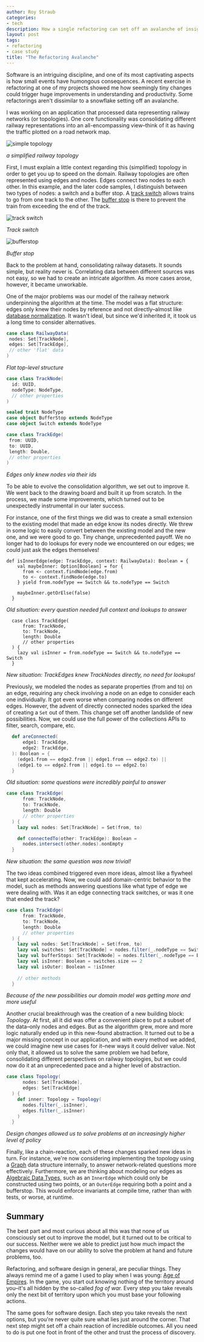 ```yaml
---
author: Roy Straub
categories:
- tech
description: How a single refactoring can set off an avalanche of insights
layout: post
tags:
- refactoring
- case study
title: "The Refactoring Avalanche"
---
```


Software is an intriguing discipline, and one of its most captivating aspects is how small events have humongous consequences. A recent exercise in refactoring at one of my projects showed me how seemingly tiny changes could trigger huge improvements in understanding and productivity. Some refactorings aren't dissimilar to a snowflake setting off an avalanche.

I was working on an application that processed data representing railway networks (or topologies). One core functionality was consolidating different railway representations into an all-encompassing view–think of it as having the traffic plotted on a road network map.

![simple topology](/assets/images/simple_topology.png)

*a simplified railway topology*

First, I must explain a little context regarding this (simplified) topology in order to get you up to speed on the domain. Railway topologies are often represented using edges and nodes. Edges connect two nodes to each other. In this example, and the later code samples, I distinguish between two types of nodes: a switch and a buffer stop. A [track switch](https://en.wikipedia.org/wiki/Railroad_switch) allows trains to go from one track to the other. The [buffer stop](https://en.wikipedia.org/wiki/Buffer_stop) is there to prevent the train from exceeding the end of the track.

![track switch](/assets/images/trackswitch.jpg)

*Track switch*

![bufferstop](/assets/images/bufferstop.jpg)

*Buffer stop*

Back to the problem at hand, consolidating railway datasets. It sounds simple, but reality never is. Correlating data between different sources was not easy, so we had to create an intricate algorithm. As more cases arose, however, it became unworkable.

One of the major problems was our model of the railway network underpinning the algorithm at the time. The model was a flat structure: edges only knew their nodes by reference and not directly–almost like [database normalization](https://en.wikipedia.org/wiki/Database_normalization). It wasn't ideal, but since we'd inherited it, it took us a long time to consider alternatives.

```scala
case class RailwayData(
 nodes: Set[TrackNode],
 edges: Set[TrackEdge],
 // other 'flat' data
)
```

*Flat top-level structure*

```scala
case class TrackNode(
  id: UUID,
  nodeType: NodeType,
  // other properties 
)

sealed trait NodeType
case object BufferStop extends NodeType
case object Switch extends NodeType

case class TrackEdge(
 from: UUID,
 to: UUID,
 length: Double,
 // other properties
)
```

*Edges only knew nodes via their ids*

To be able to evolve the consolidation algorithm, we set out to improve it. We went back to the drawing board and built it up from scratch. In the process, we made some improvements, which turned out to be unexpectedly instrumental in our later success.

For instance, one of the first things we did was to create a small extension to the existing model that made an edge know its nodes directly. We threw in some logic to easily convert between the existing model and the new one, and we were good to go. Tiny change, unprecedented payoff. We no longer had to do lookups for every node we encountered on our edges; we could just ask the edges themselves!

```
def isInnerEdge(edge: TrackEdge, context: RailwayData): Boolean = {
    val maybeInner: Option[Boolean] = for {
      from <- context.findNode(edge.from)
      to <- context.findNode(edge.to)
    } yield from.nodeType == Switch && to.nodeType == Switch

    maybeInner.getOrElse(false)
  }
```

*Old situation: every question needed full context and lookups to answer*

```
  case class TrackEdge(
      from: TrackNode,
      to: TrackNode,
      length: Double
      // other properties
  ) {
    lazy val isInner = from.nodeType == Switch && to.nodeType == Switch
  }
```

*New situation: TrackEdges knew TrackNodes directly, no need for lookups!*

Previously, we modeled the nodes as separate properties (from and to) on an edge, requiring any check involving a node on an edge to consider each one individually. It got even worse when comparing nodes on different edges. However, the advent of directly connected nodes sparked the idea of creating a `Set` out of them. This change set off another landslide of new possibilities. Now, we could use the full power of the collections APIs to filter, search, compare, etc.

```scala
  def areConnected(
      edge1: TrackEdge,
      edge2: TrackEdge,
  ): Boolean = {
    (edge1.from == edge2.from || edge1.from == edge2.to) ||
    (edge1.to == edge2.from || edge1.to == edge2.to)
  }
```
*Old situation: some questions were incredibly painful to answer*

```scala
case class TrackEdge(
      from: TrackNode,
      to: TrackNode,
      length: Double
      // other properties
  ) {
    lazy val nodes: Set[TrackNode] = Set(from, to)

    def connectedTo(other: TrackEdge): Boolean =
      nodes.intersect(other.nodes).nonEmpty
  }
```
*New situation: the same question was now trivial!*

The two ideas combined triggered even more ideas, almost like a flywheel that kept accelerating. Now, we could add domain-centric behavior to the model, such as methods answering questions like what type of edge we were dealing with. Was it an edge connecting track switches, or was it one that ended the track?

```scala
case class TrackEdge(
      from: TrackNode,
      to: TrackNode,
      length: Double
      // other properties
  ) {
    lazy val nodes: Set[TrackNode] = Set(from, to)
    lazy val switches: Set[TrackNode] = nodes.filter(_.nodeType == Switch)
    lazy val bufferStops: Set[TrackNode] = nodes.filter(_.nodeType == BufferStop)
    lazy val isInner: Boolean = switches.size == 2
    lazy val isOuter: Boolean = !isInner
    
    // other methods
  }
```
*Because of the new possibilities our domain model was getting more and more useful*

Another crucial breakthrough was the creation of a new building block: *Topology*. At first, all it did was offer a convenient place to put a subset of the data–only nodes and edges. But as the algorithm grew, more and more logic naturally ended up in this new-found abstraction. It turned out to be a major missing concept in our application, and with every method we added, we could imagine new use cases for it–new ways it could deliver value. Not only that, it allowed us to solve the same problem we had before, consolidating different perspectives on railway topologies, but we could now do it at an unprecedented pace and a higher level of abstraction.

```scala
case class Topology(
      nodes: Set[TrackNode],
      edges: Set[TrackEdge]
  ) {
    def inner: Topology = Topology(
      nodes.filter(_.isInner),
      edges.filter(_.isInner)
    )
  }
```

*Design changes allowed us to solve problems at an increasingly higher level of policy*

Finally, like a chain-reaction, each of these changes sparked new ideas in turn. For instance, we're now considering implementing the topology using a [Graph](https://en.wikipedia.org/wiki/Graph_(abstract_data_type)) data structure internally, to answer network-related questions more effectively. Furthermore, we are thinking about modeling our edges as [Algebraic Data Types](https://en.wikipedia.org/wiki/Algebraic_data_type), such as an `InnerEdge` which could only be constructed using two points, or an `OuterEdge` requiring both a point and a bufferstop. This would enforce invariants at compile time, rather than with tests, or worse, at runtime.

## Summary

The best part and most curious about all this was that none of us consciously set out to improve the model, but it turned out to be critical to our success. Neither were we able to predict just how much impact the changes would have on our ability to solve the problem at hand and future problems, too.

Refactoring, and software design in general, are peculiar things. They always remind me of a game I used to play when I was young: [Age of Empires](https://en.wikipedia.org/wiki/Age_of_Empires_(video_game)). In the game, you start out knowing nothing of the territory around you–it's all hidden by the so-called *fog of war.* Every step you take reveals only the next bit of territory upon which you must base your following actions.

The same goes for software design. Each step you take reveals the next options, but you're never quite sure what lies just around the corner. That next step might set off a chain reaction of incredible outcomes. All you need to do is put one foot in front of the other and trust the process of discovery.
